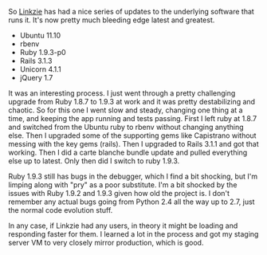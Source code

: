 So [Linkzie](https://linkzie.com) has had a nice series of updates to the underlying software that runs it.  It's now pretty much bleeding edge latest and greatest.

* Ubuntu 11.10
* rbenv
* Ruby 1.9.3-p0
* Rails 3.1.3
* Unicorn 4.1.1
* jQuery 1.7

It was an interesting process.  I just went through a pretty challenging upgrade from Ruby 1.8.7 to 1.9.3 at work and it was pretty destabilizing and chaotic.  So for this one I went slow and steady, changing one thing at a time, and keeping the app running and tests passing.  First I left ruby at 1.8.7 and switched from the Ubuntu ruby to rbenv without changing anything else.  Then I upgraded some of the supporting gems like Capistrano without messing with the key gems (rails).  Then I upgraded to Rails 3.1.1 and got that working.  Then I did a carte blanche bundle update and pulled everything else up to latest.  Only then did I switch to ruby 1.9.3.

Ruby 1.9.3 still has bugs in the debugger, which I find a bit shocking, but I'm limping along with "pry" as a poor substitute.  I'm a bit shocked by the issues with Ruby 1.9.2 and 1.9.3 given how old the project is.  I don't remember any actual bugs going from Python 2.4 all the way up to 2.7, just the normal code evolution stuff.

In any case, if Linkzie had any users, in theory it might be loading and responding faster for them.  I learned a lot in the process and got my staging server VM to very closely mirror production, which is good.